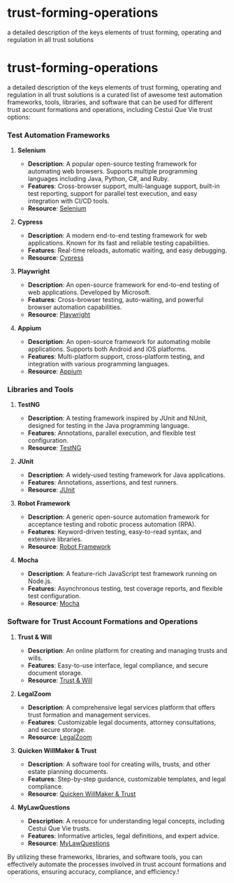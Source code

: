 # trust-forming-operations
a detailed description of the keys elements of trust forming, operating and regulation in all trust solutions
# trust-forming-operations
a detailed description of the keys elements of trust forming, operating and regulation in all trust solutions is a curated list of awesome test automation frameworks, tools, libraries, and software that can be used for different trust account formations and operations, including Cestui Que Vie trust options:

### Test Automation Frameworks
1. **Selenium**
   - **Description**: A popular open-source testing framework for automating web browsers. Supports multiple programming languages including Java, Python, C#, and Ruby.
   - **Features**: Cross-browser support, multi-language support, built-in test reporting, support for parallel test execution, and easy integration with CI/CD tools.
   - **Resource**: [Selenium](https://www.selenium.dev/)

2. **Cypress**
   - **Description**: A modern end-to-end testing framework for web applications. Known for its fast and reliable testing capabilities.
   - **Features**: Real-time reloads, automatic waiting, and easy debugging.
   - **Resource**: [Cypress](https://www.cypress.io/)

3. **Playwright**
   - **Description**: An open-source framework for end-to-end testing of web applications. Developed by Microsoft.
   - **Features**: Cross-browser testing, auto-waiting, and powerful browser automation capabilities.
   - **Resource**: [Playwright](https://playwright.dev/)

4. **Appium**
   - **Description**: An open-source framework for automating mobile applications. Supports both Android and iOS platforms.
   - **Features**: Multi-platform support, cross-platform testing, and integration with various programming languages.
   - **Resource**: [Appium](https://appium.io/)

### Libraries and Tools
1. **TestNG**
   - **Description**: A testing framework inspired by JUnit and NUnit, designed for testing in the Java programming language.
   - **Features**: Annotations, parallel execution, and flexible test configuration.
   - **Resource**: [TestNG](https://testng.org/doc/)

2. **JUnit**
   - **Description**: A widely-used testing framework for Java applications.
   - **Features**: Annotations, assertions, and test runners.
   - **Resource**: [JUnit](https://junit.org/junit5/)

3. **Robot Framework**
   - **Description**: A generic open-source automation framework for acceptance testing and robotic process automation (RPA).
   - **Features**: Keyword-driven testing, easy-to-read syntax, and extensive libraries.
   - **Resource**: [Robot Framework](https://robotframework.org/)

4. **Mocha**
   - **Description**: A feature-rich JavaScript test framework running on Node.js.
   - **Features**: Asynchronous testing, test coverage reports, and flexible test configuration.
   - **Resource**: [Mocha](https://mochajs.org/)

### Software for Trust Account Formations and Operations
1. **Trust & Will**
   - **Description**: An online platform for creating and managing trusts and wills.
   - **Features**: Easy-to-use interface, legal compliance, and secure document storage.
   - **Resource**: [Trust & Will](https://trustandwill.com/)

2. **LegalZoom**
   - **Description**: A comprehensive legal services platform that offers trust formation and management services.
   - **Features**: Customizable legal documents, attorney consultations, and secure storage.
   - **Resource**: [LegalZoom](https://www.legalzoom.com/)

3. **Quicken WillMaker & Trust**
   - **Description**: A software tool for creating wills, trusts, and other estate planning documents.
   - **Features**: Step-by-step guidance, customizable templates, and legal compliance.
   - **Resource**: [Quicken WillMaker & Trust](https://www.nolo.com/products/quicken-willmaker-trust.html)

4. **MyLawQuestions**
   - **Description**: A resource for understanding legal concepts, including Cestui Que Vie trusts.
   - **Features**: Informative articles, legal definitions, and expert advice.
   - **Resource**: [MyLawQuestions](https://www.mylawquestions.com/what-is-a-cestui-que-trust.htm)

By utilizing these frameworks, libraries, and software tools, you can effectively automate the processes involved in trust account formations and operations, ensuring accuracy, compliance, and efficiency.!

